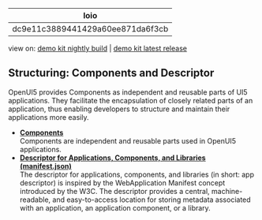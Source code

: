 <!-- loiodc9e11c3889441429a60ee871da6f3cb -->

| loio |
| -----|
| dc9e11c3889441429a60ee871da6f3cb |

<div id="loio">

view on: [demo kit nightly build](https://openui5nightly.hana.ondemand.com/topic/dc9e11c3889441429a60ee871da6f3cb) | [demo kit latest release](https://sdk.openui5.org/topic/dc9e11c3889441429a60ee871da6f3cb)</div>

## Structuring: Components and Descriptor

OpenUI5 provides Components as independent and reusable parts of UI5 applications. They facilitate the encapsulation of closely related parts of an application, thus enabling developers to structure and maintain their applications more easily.

-   **[Components](Components_958ead5.md "Components are independent and reusable parts used in OpenUI5
		applications.")**  
Components are independent and reusable parts used in OpenUI5 applications.
-   **[Descriptor for Applications, Components, and Libraries \(manifest.json\)](Descriptor_for_Applications_Components_and_Libraries_manifest_json_be0cf40.md "The descriptor for applications, components, and libraries (in short: app descriptor) is
		inspired by the WebApplication Manifest concept introduced by the W3C. The descriptor
		provides a central, machine-readable, and  easy-to-access location for storing metadata
		associated with an application, an application component, or a library.")**  
The descriptor for applications, components, and libraries \(in short: app descriptor\) is inspired by the WebApplication Manifest concept introduced by the W3C. The descriptor provides a central, machine-readable, and easy-to-access location for storing metadata associated with an application, an application component, or a library.

